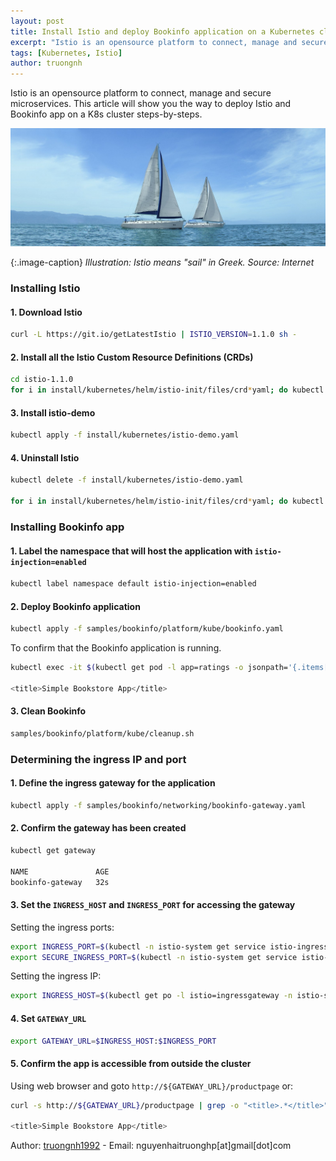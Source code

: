 ```yaml
---
layout: post
title: Install Istio and deploy Bookinfo application on a Kubernetes cluster
excerpt: "Istio is an opensource platform to connect, manage and secure microservices. This article will show you the way to deploy Istio and Bookinfo on a K8s cluster steps-by-steps."
tags: [Kubernetes, Istio]
author: truongnh
---
```


Istio is an opensource platform to connect, manage and secure microservices. This article will show you the way to deploy Istio and Bookinfo app on a K8s cluster steps-by-steps.

![istio](/static/img/istio.jpg)

{:.image-caption}
*Illustration: Istio means "sail" in Greek. Source: Internet*

### Installing Istio

#### 1. Download Istio
```sh
curl -L https://git.io/getLatestIstio | ISTIO_VERSION=1.1.0 sh -
```
#### 2. Install all the Istio Custom Resource Definitions (CRDs)
```sh
cd istio-1.1.0
for i in install/kubernetes/helm/istio-init/files/crd*yaml; do kubectl apply -f $i; done
```

#### 3. Install istio-demo
```sh
kubectl apply -f install/kubernetes/istio-demo.yaml
```


#### 4. Uninstall Istio

```sh
kubectl delete -f install/kubernetes/istio-demo.yaml

for i in install/kubernetes/helm/istio-init/files/crd*yaml; do kubectl delete -f $i; done
```

### Installing Bookinfo app

#### 1. Label the namespace that will host the application with `istio-injection=enabled`
```sh
kubectl label namespace default istio-injection=enabled
```

#### 2. Deploy Bookinfo application
```sh
kubectl apply -f samples/bookinfo/platform/kube/bookinfo.yaml
```

To confirm that the Bookinfo application is running.
```sh
kubectl exec -it $(kubectl get pod -l app=ratings -o jsonpath='{.items[0].metadata.name}') -c ratings -- curl productpage:9080/productpage | grep -o "<title>.*</title>"

<title>Simple Bookstore App</title>
```

#### 3. Clean Bookinfo
```sh
samples/bookinfo/platform/kube/cleanup.sh
```

### Determining the ingress IP and port

#### 1. Define the ingress gateway for the application
```sh
kubectl apply -f samples/bookinfo/networking/bookinfo-gateway.yaml
```

#### 2. Confirm the gateway has been created
```sh
kubectl get gateway

NAME               AGE
bookinfo-gateway   32s
```

#### 3. Set the `INGRESS_HOST` and `INGRESS_PORT` for accessing the gateway

Setting the ingress ports:
```sh
export INGRESS_PORT=$(kubectl -n istio-system get service istio-ingressgateway -o jsonpath='{.spec.ports[?(@.name=="http2")].nodePort}')
export SECURE_INGRESS_PORT=$(kubectl -n istio-system get service istio-ingressgateway -o jsonpath='{.spec.ports[?(@.name=="https")].nodePort}')
```

Setting the ingress IP:
```sh
export INGRESS_HOST=$(kubectl get po -l istio=ingressgateway -n istio-system -o jsonpath='{.items[0].status.hostIP}')
```

#### 4. Set `GATEWAY_URL`
```sh
export GATEWAY_URL=$INGRESS_HOST:$INGRESS_PORT
```

#### 5. Confirm the app is accessible from outside the cluster
Using web browser and goto `http://${GATEWAY_URL}/productpage` or:
```sh
curl -s http://${GATEWAY_URL}/productpage | grep -o "<title>.*</title>"

<title>Simple Bookstore App</title>
```



Author: [truongnh1992](https://github.com/truongnh1992) - Email: nguyenhaitruonghp[at]gmail[dot]com
